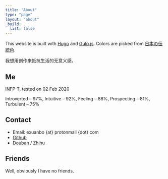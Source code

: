 ```yaml
---
title: "About"
type: "page"
layout: "about"
_build:
  list: false
---
```


This website is built with [Hugo](https://gohugo.io/) and [Gulp.js](https://gulpjs.com/). Colors are picked from [日本の伝統色](https://nipponcolors.com/).

我想用创作来抵抗生活的无意义感。

## Me

INFP-T, tested on 02 Feb 2020

Introverted – 97%, Intuitive – 92%, Feeling – 88%, Prospecting – 81%, Turbulent – 75%

## Contact

- Email: exuanbo {at} protonmail {dot} com
- [Github](https://github.com/exuanbo/)
- [Douban](https://www.douban.com/people/121508967/) / [Zhihu](https://www.zhihu.com/people/cheng-xuan-bo-55-47)

## Friends

Well, obviously I have no friends.

